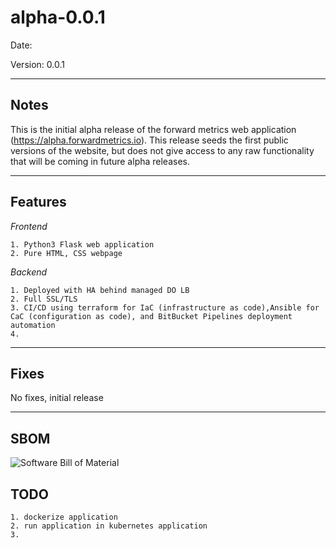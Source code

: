 # alpha-0.0.1

Date: 

Version: 0.0.1

---

## Notes
This is the initial alpha release of the forward metrics web application (https://alpha.forwardmetrics.io). This release seeds the first public versions of the website, but does not give access to any raw functionality that will be coming in future alpha releases.  

---

## Features


_Frontend_

    1. Python3 Flask web application
    2. Pure HTML, CSS webpage 

_Backend_

    1. Deployed with HA behind managed DO LB
    2. Full SSL/TLS
    3. CI/CD using terraform for IaC (infrastructure as code),Ansible for CaC (configuration as code), and BitBucket Pipelines deployment automation
    4. 

---

## Fixes

No fixes, initial release

---

## SBOM
![Software Bill of Material](../../forward-metrics-web-application/)

## TODO

    1. dockerize application
    2. run application in kubernetes application
    3. 
